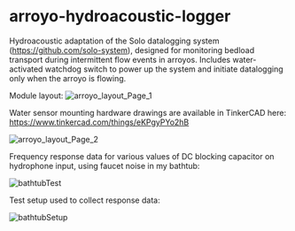 # arroyo-hydroacoustic-logger
Hydroacoustic adaptation of the Solo datalogging system (https://github.com/solo-system), designed for monitoring bedload transport during intermittent flow events in arroyos. Includes water-activated watchdog switch to power up the system and initiate datalogging only when the arroyo is flowing.

Module layout:
![arroyo_layout_Page_1](https://user-images.githubusercontent.com/37853570/124716242-178b6d80-dec1-11eb-8ad5-327f42ec89bc.png)

Water sensor mounting hardware drawings are available in TinkerCAD here: https://www.tinkercad.com/things/eKPgyPYo2hB

![arroyo_layout_Page_2](https://user-images.githubusercontent.com/37853570/124715991-cf6c4b00-dec0-11eb-8c7d-adedb91bdf50.png)

Frequency response data for various values of DC blocking capacitor on hydrophone input, using faucet noise in my bathtub: 

![bathtubTest](https://user-images.githubusercontent.com/37853570/124722761-98e5fe80-dec7-11eb-8891-d56745cda128.png)

Test setup used to collect response data:

![bathtubSetup](https://user-images.githubusercontent.com/37853570/124723031-d9de1300-dec7-11eb-8249-9915daeb31ce.jpeg)


